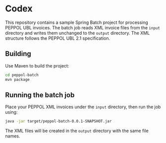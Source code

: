 # Codex

This repository contains a sample Spring Batch project for processing PEPPOL UBL invoices. The batch job reads XML invoice files from the `input` directory and writes them unchanged to the `output` directory. The XML structure follows the PEPPOL UBL 2.1 specification.

## Building

Use Maven to build the project:

```bash
cd peppol-batch
mvn package
```

## Running the batch job

Place your PEPPOL XML invoices under the `input` directory, then run the job using:

```bash
java -jar target/peppol-batch-0.0.1-SNAPSHOT.jar
```

The XML files will be created in the `output` directory with the same file names.
